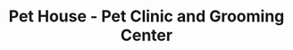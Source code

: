 ---
title: "Pet House - Pet Clinic and Grooming Center"
url: /quezon-city/pet-house-pet-clinic-and-grooming-center/
shop: pet
---